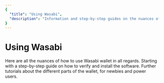 ```yaml
---
{
  "title": "Using Wasabi",
  "description": "Information and step-by-step guides on the nuances of how to use Wasabi. This is the Wasabi documentation, an archive of knowledge about the open-source, non-custodial and privacy-focused Bitcoin wallet for desktop."
}
---
```


# Using Wasabi

Here are all the nuances of how to use Wasabi wallet in all regards.
Starting with a step-by-step guide on how to verify and install the software.
Further tutorials about the different parts of the wallet, for newbies and power users.
